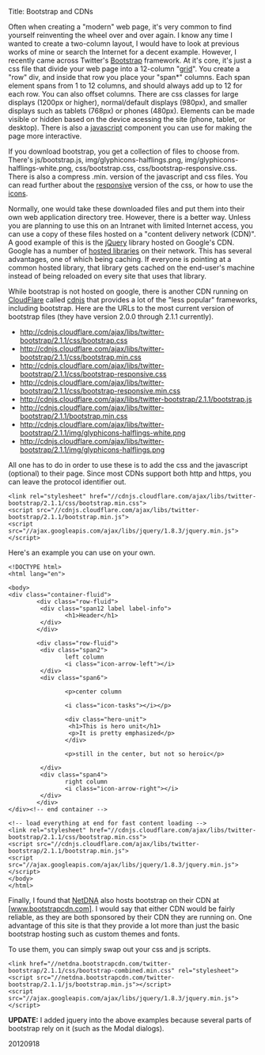 Title: Bootstrap and CDNs

 
Often when creating a "modern" web page, it's very common to find yourself reinventing the wheel over and over again. I know any time I wanted to create a two-column layout, I would have to look at previous works of mine or search the Internet for a decent example. However, I recently came across Twitter's [Bootstrap] framework. At it's core, it's just a css file that divide your web page into a 12-column "[grid]". You create a "row" div, and inside that row you place your "span*" columns. Each span element spans from 1 to 12 columns, and should always add up to 12 for each row. You can also offset columns. There are css classes for large displays (1200px or higher), normal/default displays (980px), and smaller displays such as tablets (768px) or phones (480px). Elements can be made visible or hidden based on the device acessing the site (phone, tablet, or desktop). There is also a [javascript] component you can use for making the page more interactive.

[bootstrap]: http://twitter.github.com/bootstrap/index.html "Twitter Bootstrap"
[grid]: http://twitter.github.com/bootstrap/scaffolding.html#grid
[javascript]: http://twitter.github.com/bootstrap/javascript.html "Bootstrap Javascript"

If you download bootstrap, you get a collection of files to choose from. There's js/bootstrap.js, img/glyphicons-halflings.png, img/glyphicons-halflings-white.png, css/bootstrap.css, css/bootstrap-responsive.css. There is also a compress .min. version of the javascript and css files. You can read further about the [responsive] version of the css, or how to use the [icons].

[responsive]:	http://twitter.github.com/bootstrap/scaffolding.html#responsive
[icons]:			http://twitter.github.com/bootstrap/base-css.html#icons

Normally, one would take these downloaded files and put them into their own web application directory tree. However, there is a better way. Unless you are planning to use this on an Intranet with limited Internet access, you can use a copy of these files hosted on a "content delivery network (CDN)". A good example of this is the [jQuery] library hosted on Google's CDN. Google has a number of [hosted libraries] on their network. This has several advantages, one of which being caching. If everyone is pointing at a common hosted library, that library gets cached on the end-user's machine instead of being reloaded on every site that uses that library. 

[jquery]:	http://jquery.org/
[hosted libraries]: https://developers.google.com/speed/libraries/devguide

While bootstrap is not hosted on google, there is another CDN running on [CloudFlare] called [cdnjs] that provides a lot of the "less popular" frameworks, including bootstrap. Here are the URLs to the most current version of bootstrap files (they have version 2.0.0 through 2.1.1 currently).

[cdnjs]:		http://cdnjs.com/
[cloudflare]: 	http://www.cloudflare.com

* http://cdnjs.cloudflare.com/ajax/libs/twitter-bootstrap/2.1.1/css/bootstrap.css
* http://cdnjs.cloudflare.com/ajax/libs/twitter-bootstrap/2.1.1/css/bootstrap.min.css
* http://cdnjs.cloudflare.com/ajax/libs/twitter-bootstrap/2.1.1/css/bootstrap-responsive.css
* http://cdnjs.cloudflare.com/ajax/libs/twitter-bootstrap/2.1.1/css/bootstrap-responsive.min.css
* http://cdnjs.cloudflare.com/ajax/libs/twitter-bootstrap/2.1.1/bootstrap.js
* http://cdnjs.cloudflare.com/ajax/libs/twitter-bootstrap/2.1.1/bootstrap.min.css
* http://cdnjs.cloudflare.com/ajax/libs/twitter-bootstrap/2.1.1/img/glyphicons-halflings-white.png
* http://cdnjs.cloudflare.com/ajax/libs/twitter-bootstrap/2.1.1/img/glyphicons-halflings.png

All one has to do in order to use these is to add the css and the javascript (optional) to their page. Since most CDNs support both http and https, you can leave the protocol identifier out.

	<link rel="stylesheet" href="//cdnjs.cloudflare.com/ajax/libs/twitter-bootstrap/2.1.1/css/bootstrap.min.css">
	<script src="//cdnjs.cloudflare.com/ajax/libs/twitter-bootstrap/2.1.1/bootstrap.min.js">
	<script src="//ajax.googleapis.com/ajax/libs/jquery/1.8.3/jquery.min.js"></script>

Here's an example you can use on your own.

	<!DOCTYPE html>
	<html lang="en">

	<body>
	<div class="container-fluid">
			<div class="row-fluid">
			 <div class="span12 label label-info">
					<h1>Header</h1>
			 </div>
			</div>

			<div class="row-fluid">
			 <div class="span2">
					left column
					<i class="icon-arrow-left"></i>
			 </div>
			 <div class="span6">

					<p>center column

					<i class="icon-tasks"></i></p>

					<div class="hero-unit">
					 <h1>This is hero unit</h1>
					 <p>It is pretty emphasized</p>
					</div>

					<p>still in the center, but not so heroic</p>

			 </div>
			 <div class="span4">
					right column
					<i class="icon-arrow-right"></i>
			 </div>
			</div>
	</div><!-- end container -->

	<!-- load everything at end for fast content loading -->
	<link rel="stylesheet" href="//cdnjs.cloudflare.com/ajax/libs/twitter-bootstrap/2.1.1/css/bootstrap.min.css">
	<script src="//cdnjs.cloudflare.com/ajax/libs/twitter-bootstrap/2.1.1/bootstrap.min.js">
	<script src="//ajax.googleapis.com/ajax/libs/jquery/1.8.3/jquery.min.js"></script>
	</body>
	</html>

	
Finally, I found that [NetDNA] also hosts bootstrap on their CDN at [www.bootstrapcdn.com]. I would say that either CDN would be fairly reliable, as they are both sponsored by their CDN they are running on. One advantage of this site is that they provide a lot more than just the basic bootstrap hosting such as custom themes and fonts.

To use them, you can simply swap out your css and js scripts.

	<link href="//netdna.bootstrapcdn.com/twitter-bootstrap/2.1.1/css/bootstrap-combined.min.css" rel="stylesheet">
	<script src="//netdna.bootstrapcdn.com/twitter-bootstrap/2.1.1/js/bootstrap.min.js"></script>
	<script src="//ajax.googleapis.com/ajax/libs/jquery/1.8.3/jquery.min.js"></script>
	

[www.bootstrapcnd.com]:	http://www.bootstrapcdn.com/
[NetDNA]:	http://www.netdna.com/

**UPDATE:** I added jquery into the above examples because several parts of bootstrap rely on it (such as the Modal dialogs).



20120918
